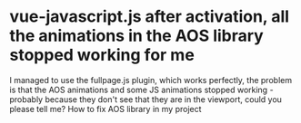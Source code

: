 
# vue-javascript.js after activation, all the animations in the AOS library stopped working for me

I managed to use the fullpage.js plugin, which works perfectly, the problem is that the AOS animations and some JS animations stopped working - probably because they don't see that they are in the viewport, could you please tell me?
How to fix AOS library in my project

        